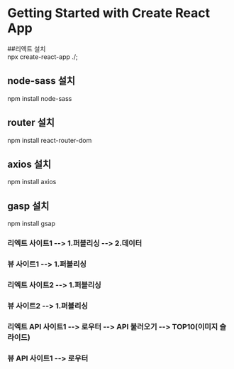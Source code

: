 # Getting Started with Create React App

##리엑트 설치  
npx create-react-app ./;

## node-sass 설치

npm install node-sass

## router 설치

npm install react-router-dom

## axios 설치

npm install axios

## gasp 설치

npm install gsap

### 리엑트 사이트1 --> 1.퍼블리싱 --> 2.데이터

### 뷰 사이트1 --> 1.퍼블리싱

### 리엑트 사이트2 --> 1.퍼블리싱

### 뷰 사이트2 --> 1.퍼블리싱

### 리엑트 API 사이트1 --> 로우터 --> API 불러오기 --> TOP10(이미지 슬라이드)

### 뷰 API 사이트1 --> 로우터
